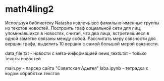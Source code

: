 # math4ling2
Используя библиотеку Natasha извлечь все фамильно-именные группы из текстов новостей. Построить граф социальной сети для лиц, упоминавшихся в новостях, считая, что два лица, встретившиеся в одной заметке связаны между собой. Рассчитать меру связности для вершин графа, выделить 10 вершин с самой большой мерой связности.

data_file.txt - новости с мета-информацией
news_texts.txt - только тексты новостей

main.py - парсер сайта "Советская Адыгея"
laba.ipynb - тетрадка с кодом обработки текстов
